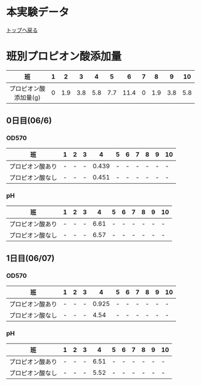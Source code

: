 # 本実験データ 

[トップへ戻る](README.md)

# 班別プロピオン酸添加量

| 班 | 1    | 2 | 3  | 4  | 5   | 6   |7|8|9|10|
|:---------------:|-------|-------|-------|-------|-------|-------|-------|-------|-------|-------|
| プロピオン酸添加量(g)        | 0 | 1.9| 3.8| 5.8 | 7.7  | 11.4|0 | 1.9| 3.8| 5.8 | 7.7  | 11.4|

## 0日目(06/6)

### OD570

| 班 | 1    | 2 | 3  | 4  | 5   | 6   |7|8|9|10|
|:---------------:|-------|-------|-------|-------|-------|-------|-------|-------|-------|-------|
| プロピオン酸あり        | - | -| -| 0.439 | -  | - |- | -| - |-| 
| プロピオン酸なし           | - | - | - | 0.451|-  | - | - | - | -|-  | 

### pH

| 班 | 1    | 2 | 3  | 4  | 5   | 6   |7|8|9|10|
|:---------------:|-------|-------|-------|-------|-------|-------|-------|-------|-------|-------|
| プロピオン酸あり        | - | -| -| 6.61 | -  | - |- | -| - |-| 
| プロピオン酸なし           | - | - | - | 6.57|-  | - | - | - | -|-  | 



## 1日目(06/07)

### OD570

| 班 | 1    | 2 | 3  | 4  | 5   | 6   |7|8|9|10|
|:---------------:|-------|-------|-------|-------|-------|-------|-------|-------|-------|-------|
| プロピオン酸あり        | - | -| -| 0.925 | -  | - |- | -| - |-| 
| プロピオン酸なし           | - | - | - | 4.54|-  | - | - | - | -|-  | 

### pH

| 班 | 1    | 2 | 3  | 4  | 5   | 6   |7|8|9|10|
|:---------------:|-------|-------|-------|-------|-------|-------|-------|-------|-------|-------|
| プロピオン酸あり        | - | -| -| 6.51 | -  | - |- | -| - |-| 
| プロピオン酸なし           | - | - | - | 5.52|-  | - | - | - | -|-  | 



